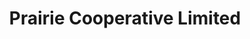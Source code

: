 ---
title: "Prairie Cooperative Limited"
url: /melville/prairie-cooperative-limited/
shop: convenience
---
